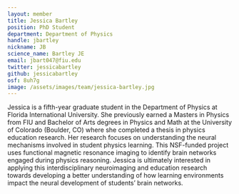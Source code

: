 ```yaml
---
layout: member
title: Jessica Bartley
position: PhD Student
department: Department of Physics
handle: jbartley
nickname: JB
science_name: Bartley JE
email: jbart047@fiu.edu
twitter: jessicabartley
github: jessicabartley
osf: 8uh7g
image: /assets/images/team/jessica-bartley.jpg
---
```


Jessica is a fifth-year graduate student in the Department of Physics at Florida International University. She previously earned a Masters in Physics from FIU and Bachelor of Arts degrees in Physics and Math at the University of Colorado (Boulder, CO) where she completed a thesis in physics education research. Her research focuses on understanding the neural mechanisms involved in student physics learning. This NSF-funded project uses functional magnetic resonance imaging to identify brain networks engaged during physics reasoning. Jessica is ultimately interested in applying this interdisciplinary neuroimaging and education research towards developing a better understanding of how learning environments impact the neural development of students’ brain networks.
